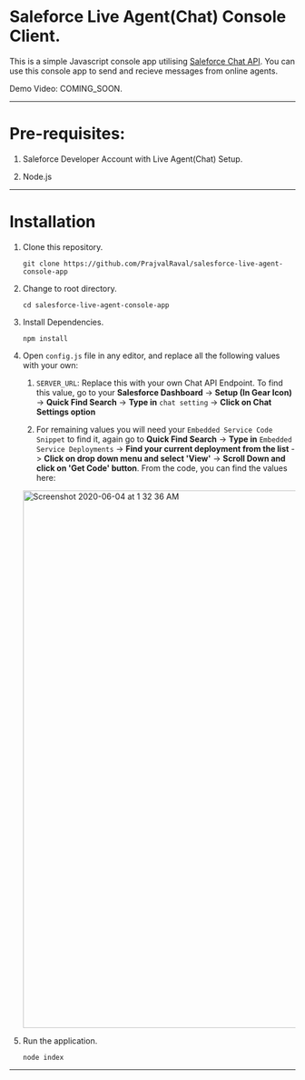 # Saleforce Live Agent(Chat) Console Client.

This is a simple Javascript console app utilising [Saleforce Chat API](https://developer.salesforce.com/docs/atlas.en-us.live_agent_rest.meta/live_agent_rest/live_agent_rest_understanding_resources.htm). You can use this console app to send and recieve messages from online agents.

Demo Video: COMING_SOON.

---

# Pre-requisites:

1. Saleforce Developer Account with Live Agent(Chat) Setup.

2. Node.js

---

# Installation

1. Clone this repository.

    `git clone https://github.com/PrajvalRaval/salesforce-live-agent-console-app`

1. Change to root directory.

    `cd salesforce-live-agent-console-app`
    
1. Install Dependencies.

    `npm install`
    
1. Open `config.js` file in any editor, and replace all the following values with your own:

    1. `SERVER_URL`: Replace this with your own Chat API Endpoint. To find this value, go to your **Salesforce Dashboard** -> **Setup (In Gear Icon)** -> **Quick Find Search** -> **Type in** `chat setting` -> **Click on Chat Settings option**
    
    1. For remaining values you will need your `Embedded Service Code Snippet` to find it, again go to **Quick Find Search** -> **Type in** `Embedded Service Deployments` -> **Find your current deployment from the list** -> **Click on drop down menu and select 'View'** -> **Scroll Down and click on 'Get Code' button**. From the code, you can find the values here:
    
    <img width="946" alt="Screenshot 2020-06-04 at 1 32 36 AM" src="https://user-images.githubusercontent.com/41849970/83683865-ad403380-a603-11ea-8e39-3b0ee9b35a58.png">

1. Run the application.

    `node index`
    
 ---
